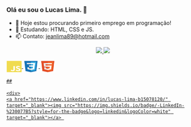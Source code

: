 ### Olá eu sou o Lucas Lima. 👋


- 🔭 Hoje estou procurando primeiro emprego em programação!
- 🌱 Estudando: HTML, CSS e JS.
- 📫 Contato: jeanlima89@hotmail.com

<div align="center">
  <a href="https://github.com/lucas1kay">
  <img height="180em" src="https://github-readme-stats.vercel.app/api?username=lucas1kay&show_icons=true&theme=dark&include_all_commits=true&count_private=true"/>
  <img height="180em" src="https://github-readme-stats.vercel.app/api/top-langs/?username=lucas1kay&layout=compact&langs_count=7&theme=dark"/>
</div>
  
  <div style="display: inline_block"><br>
  <img align="center" alt="Rafa-Js" height="30" width="40" src="https://raw.githubusercontent.com/devicons/devicon/master/icons/javascript/javascript-plain.svg">
  <img align="center" alt="Rafa-CSS" height="30" width="40" src="https://raw.githubusercontent.com/devicons/devicon/master/icons/css3/css3-original.svg">
   <img align="center" alt="Rafa-HTML" height="30" width="40" src="https://raw.githubusercontent.com/devicons/devicon/master/icons/html5/html5-original.svg">
  </div>
  
    ##
  
    <div>
    <a href="https://www.linkedin.com/in/lucas-lima-b15078120/" target="_blank"><img src="https://img.shields.io/badge/-LinkedIn-%230077B5?style=for-the-badge&logo=linkedin&logoColor=white" target="_blank"></a> 
  </div>

    
